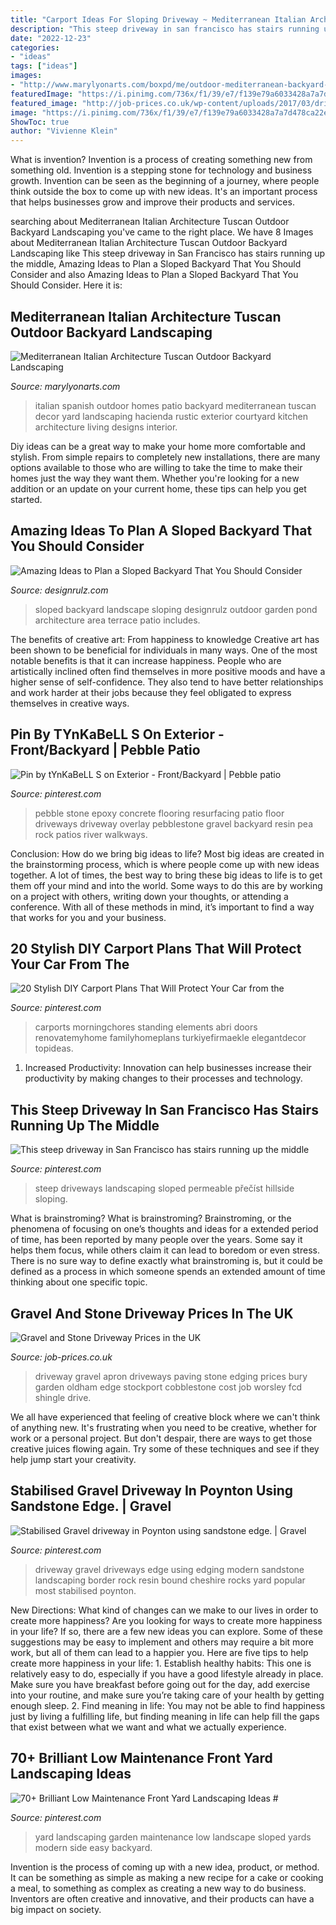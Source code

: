 ```yaml
---
title: "Carport Ideas For Sloping Driveway ~ Mediterranean Italian Architecture Tuscan Outdoor Backyard Landscaping"
description: "This steep driveway in san francisco has stairs running up the middle"
date: "2022-12-23"
categories:
- "ideas"
tags: ["ideas"]
images:
- "http://www.marylyonarts.com/boxpd/me/outdoor-mediterranean-backyard-landscaping-ideas-front-yard_mediterranean-house-design.jpg"
featuredImage: "https://i.pinimg.com/736x/f1/39/e7/f139e79a6033428a7a7d478ca22e7505--gravel-driveway-edging-resin-driveway.jpg"
featured_image: "http://job-prices.co.uk/wp-content/uploads/2017/03/driveway-apron.jpg"
image: "https://i.pinimg.com/736x/f1/39/e7/f139e79a6033428a7a7d478ca22e7505--gravel-driveway-edging-resin-driveway.jpg"
ShowToc: true
author: "Vivienne Klein"
---
```



What is invention?
Invention is a process of creating something new from something old. Invention is a stepping stone for technology and business growth. Invention can be seen as the beginning of a journey, where people think outside the box to come up with new ideas. It's an important process that helps businesses grow and improve their products and services.

	

		
searching about Mediterranean Italian Architecture Tuscan Outdoor Backyard Landscaping you've came to the right place. We have 8 Images about Mediterranean Italian Architecture Tuscan Outdoor Backyard Landscaping like This steep driveway in San Francisco has stairs running up the middle, Amazing Ideas to Plan a Sloped Backyard That You Should Consider and also Amazing Ideas to Plan a Sloped Backyard That You Should Consider. Here it is:
		
    
## Mediterranean Italian Architecture Tuscan Outdoor Backyard Landscaping

<img loading=lazy src="http://www.marylyonarts.com/boxpd/me/outdoor-mediterranean-backyard-landscaping-ideas-front-yard_mediterranean-house-design.jpg" onerror="this.onerror=null;this.src='https://tse1.mm.bing.net/th?id=OIP.LrVK2KO2TkvxhBa_PwS_IAHaKO&amp;pid=15.1';" alt="Mediterranean Italian Architecture Tuscan Outdoor Backyard Landscaping">

_Source: marylyonarts.com_

>italian spanish outdoor homes patio backyard mediterranean tuscan decor yard landscaping hacienda rustic exterior courtyard kitchen architecture living designs interior. 

	

Diy ideas can be a great way to make your home more comfortable and stylish. From simple repairs to completely new installations, there are many options available to those who are willing to take the time to make their homes just the way they want them. Whether you're looking for a new addition or an update on your current home, these tips can help you get started.

    
## Amazing Ideas To Plan A Sloped Backyard That You Should Consider

<img loading=lazy src="http://cdn.designrulz.com/wp-content/uploads/2015/05/sloped-landscape-design-ideas-designrulz-4.jpg" onerror="this.onerror=null;this.src='https://tse1.mm.bing.net/th?id=OIP.BK58npWsPh2MObuXmglWRwHaJ6&amp;pid=15.1';" alt="Amazing Ideas to Plan a Sloped Backyard That You Should Consider">

_Source: designrulz.com_

>sloped backyard landscape sloping designrulz outdoor garden pond architecture area terrace patio includes. 

	

The benefits of creative art: From happiness to knowledge
Creative art has been shown to be beneficial for individuals in many ways. One of the most notable benefits is that it can increase happiness. People who are artistically inclined often find themselves in more positive moods and have a higher sense of self-confidence. They also tend to have better relationships and work harder at their jobs because they feel obligated to express themselves in creative ways.

    
## Pin By TYnKaBeLL S On Exterior - Front/Backyard | Pebble Patio

<img loading=lazy src="https://i.pinimg.com/736x/b8/48/a3/b848a3c83ef1109ca43f4e4e661a8c8c.jpg" onerror="this.onerror=null;this.src='https://tse3.mm.bing.net/th?id=OIP.v96JZhyVcYmd4fkM5K7DhwHaJ3&amp;pid=15.1';" alt="Pin by tYnKaBeLL S on Exterior - Front/Backyard | Pebble patio">

_Source: pinterest.com_

>pebble stone epoxy concrete flooring resurfacing patio floor driveways driveway overlay pebblestone gravel backyard resin pea rock patios river walkways. 

	

Conclusion: How do we bring big ideas to life?
Most big ideas are created in the brainstorming process, which is where people come up with new ideas together. A lot of times, the best way to bring these big ideas to life is to get them off your mind and into the world. Some ways to do this are by working on a project with others, writing down your thoughts, or attending a conference. With all of these methods in mind, it’s important to find a way that works for you and your business.

    
## 20 Stylish DIY Carport Plans That Will Protect Your Car From The

<img loading=lazy src="https://i.pinimg.com/736x/7b/eb/9d/7beb9d75becb755b6e8d22d6197197dd.jpg" onerror="this.onerror=null;this.src='https://tse4.mm.bing.net/th?id=OIP.J_SvI-hI6FDDWmYibYNOwgHaM9&amp;pid=15.1';" alt="20 Stylish DIY Carport Plans That Will Protect Your Car from the">

_Source: pinterest.com_

>carports morningchores standing elements abri doors renovatemyhome familyhomeplans turkiyefirmaekle elegantdecor topideas. 

	

1. Increased Productivity: Innovation can help businesses increase their productivity by making changes to their processes and technology.

    
## This Steep Driveway In San Francisco Has Stairs Running Up The Middle

<img loading=lazy src="https://i.pinimg.com/736x/39/b3/7c/39b37c54216c782100bdb62b2838a483.jpg" onerror="this.onerror=null;this.src='https://tse2.mm.bing.net/th?id=OIP.6bGiSZThEsNCow5WdjyvXwHaJ3&amp;pid=15.1';" alt="This steep driveway in San Francisco has stairs running up the middle">

_Source: pinterest.com_

>steep driveways landscaping sloped permeable přečíst hillside sloping. 

	

What is brainstroming?
What is brainstroming? Brainstroming, or the phenomena of focusing on one’s thoughts and ideas for a extended period of time, has been reported by many people over the years. Some say it helps them focus, while others claim it can lead to boredom or even stress. There is no sure way to define exactly what brainstroming is, but it could be defined as a process in which someone spends an extended amount of time thinking about one specific topic.

    
## Gravel And Stone Driveway Prices In The UK

<img loading=lazy src="http://job-prices.co.uk/wp-content/uploads/2017/03/driveway-apron.jpg" onerror="this.onerror=null;this.src='https://tse2.mm.bing.net/th?id=OIP.o5Qlw_Wti2-f2RI01kE9bAHaE8&amp;pid=15.1';" alt="Gravel and Stone Driveway Prices in the UK">

_Source: job-prices.co.uk_

>driveway gravel apron driveways paving stone edging prices bury garden oldham edge stockport cobblestone cost job worsley fcd shingle drive. 

	

We all have experienced that feeling of creative block where we can't think of anything new. It's frustrating when you need to be creative, whether for work or a personal project. But don't despair, there are ways to get those creative juices flowing again. Try some of these techniques and see if they help jump start your creativity.

    
## Stabilised Gravel Driveway In Poynton Using Sandstone Edge. | Gravel

<img loading=lazy src="https://i.pinimg.com/736x/f1/39/e7/f139e79a6033428a7a7d478ca22e7505--gravel-driveway-edging-resin-driveway.jpg" onerror="this.onerror=null;this.src='https://tse1.mm.bing.net/th?id=OIP.3t85LyRuD553GkLtkaOPzAHaLH&amp;pid=15.1';" alt="Stabilised Gravel driveway in Poynton using sandstone edge. | Gravel">

_Source: pinterest.com_

>driveway gravel driveways edge using edging modern sandstone landscaping border rock resin bound cheshire rocks yard popular most stabilised poynton. 

	

New Directions: What kind of changes can we make to our lives in order to create more happiness?
Are you looking for ways to create more happiness in your life? If so, there are a few new ideas you can explore. Some of these suggestions may be easy to implement and others may require a bit more work, but all of them can lead to a happier you. Here are five tips to help create more happiness in your life: 1. Establish healthy habits: This one is relatively easy to do, especially if you have a good lifestyle already in place. Make sure you have breakfast before going out for the day, add exercise into your routine, and make sure you’re taking care of your health by getting enough sleep. 2. Find meaning in life: You may not be able to find happiness just by living a fulfilling life, but finding meaning in life can help fill the gaps that exist between what we want and what we actually experience.

    
## 70+ Brilliant Low Maintenance Front Yard Landscaping Ideas #

<img loading=lazy src="https://i.pinimg.com/originals/cd/e4/8c/cde48c25b33cd57ec653dc28297dfca6.jpg" onerror="this.onerror=null;this.src='https://tse3.mm.bing.net/th?id=OIP.wrdo2jkT4_sdxCTEo-Y3xAHaJ4&amp;pid=15.1';" alt="70+ Brilliant Low Maintenance Front Yard Landscaping Ideas #">

_Source: pinterest.com_

>yard landscaping garden maintenance low landscape sloped yards modern side easy backyard. 

	

Invention is the process of coming up with a new idea, product, or method. It can be something as simple as making a new recipe for a cake or cooking a meal, to something as complex as creating a new way to do business. Inventors are often creative and innovative, and their products can have a big impact on society.

